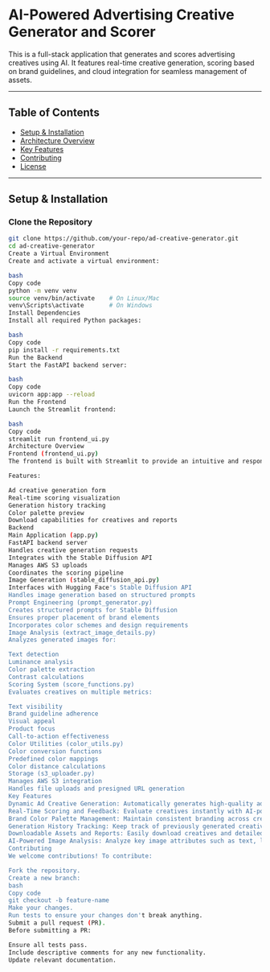 # AI-Powered Advertising Creative Generator and Scorer

This is a full-stack application that generates and scores advertising creatives using AI. It features real-time creative generation, scoring based on brand guidelines, and cloud integration for seamless management of assets.

---

## Table of Contents
- [Setup & Installation](#setup--installation)
- [Architecture Overview](#architecture-overview)
- [Key Features](#key-features)
- [Contributing](#contributing)
- [License](#license)

---

## Setup & Installation

### Clone the Repository
```bash
git clone https://github.com/your-repo/ad-creative-generator.git
cd ad-creative-generator
Create a Virtual Environment
Create and activate a virtual environment:

bash
Copy code
python -m venv venv
source venv/bin/activate    # On Linux/Mac
venv\Scripts\activate       # On Windows
Install Dependencies
Install all required Python packages:

bash
Copy code
pip install -r requirements.txt
Run the Backend
Start the FastAPI backend server:

bash
Copy code
uvicorn app:app --reload
Run the Frontend
Launch the Streamlit frontend:

bash
Copy code
streamlit run frontend_ui.py
Architecture Overview
Frontend (frontend_ui.py)
The frontend is built with Streamlit to provide an intuitive and responsive UI for users.

Features:

Ad creative generation form
Real-time scoring visualization
Generation history tracking
Color palette preview
Download capabilities for creatives and reports
Backend
Main Application (app.py)
FastAPI backend server
Handles creative generation requests
Integrates with the Stable Diffusion API
Manages AWS S3 uploads
Coordinates the scoring pipeline
Image Generation (stable_diffusion_api.py)
Interfaces with Hugging Face's Stable Diffusion API
Handles image generation based on structured prompts
Prompt Engineering (prompt_generator.py)
Creates structured prompts for Stable Diffusion
Ensures proper placement of brand elements
Incorporates color schemes and design requirements
Image Analysis (extract_image_details.py)
Analyzes generated images for:

Text detection
Luminance analysis
Color palette extraction
Contrast calculations
Scoring System (score_functions.py)
Evaluates creatives on multiple metrics:

Text visibility
Brand guideline adherence
Visual appeal
Product focus
Call-to-action effectiveness
Color Utilities (color_utils.py)
Color conversion functions
Predefined color mappings
Color distance calculations
Storage (s3_uploader.py)
Manages AWS S3 integration
Handles file uploads and presigned URL generation
Key Features
Dynamic Ad Creative Generation: Automatically generates high-quality ad visuals.
Real-Time Scoring and Feedback: Evaluate creatives instantly with AI-powered scoring.
Brand Color Palette Management: Maintain consistent branding across creatives.
Generation History Tracking: Keep track of previously generated creatives.
Downloadable Assets and Reports: Easily download creatives and detailed scoring reports.
AI-Powered Image Analysis: Analyze key image attributes such as text, luminance, and contrast.
Contributing
We welcome contributions! To contribute:

Fork the repository.
Create a new branch:
bash
Copy code
git checkout -b feature-name
Make your changes.
Run tests to ensure your changes don't break anything.
Submit a pull request (PR).
Before submitting a PR:

Ensure all tests pass.
Include descriptive comments for any new functionality.
Update relevant documentation.

